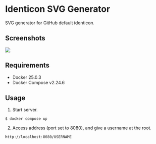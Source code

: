 # Identicon SVG Generator
SVG generator for GitHub default identicon.

## Screenshots
![](https://github.com/user-attachments/assets/84107a62-c119-4ffb-8d92-b340c63582f8)

## Requirements
- Docker 25.0.3
- Docker Compose v2.24.6

## Usage
1. Start server.
```shell
$ docker compose up
```

2. Access address (port set to 8080), and give a username at the root.
```
http://localhost:8080/USERNAME
```
